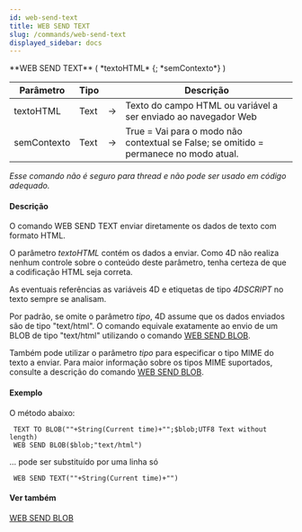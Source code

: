 ```yaml
---
id: web-send-text
title: WEB SEND TEXT
slug: /commands/web-send-text
displayed_sidebar: docs
---
```


<!--REF #_command_.WEB SEND TEXT.Syntax-->**WEB SEND TEXT** ( *textoHTML* {; *semContexto*} )<!-- END REF-->
<!--REF #_command_.WEB SEND TEXT.Params-->
| Parâmetro | Tipo |  | Descrição |
| --- | --- | --- | --- |
| textoHTML | Text | &#8594;  | Texto do campo HTML ou variável a ser enviado ao navegador Web |
| semContexto | Text | &#8594;  | True = Vai para o modo não contextual se False; se omitido = permanece no modo atual. |

<!-- END REF-->

*Esse comando não é seguro para thread e não pode ser usado em código adequado.*


#### Descrição 

<!--REF #_command_.WEB SEND TEXT.Summary-->O comando WEB SEND TEXT enviar diretamente os dados de texto com formato HTML.<!-- END REF-->  

O parâmetro *textoHTML* contém os dados a enviar. Como 4D não realiza nenhum controle sobre o conteúdo deste parâmetro, tenha certeza de que a codificação HTML seja correta.  
  
As eventuais referências as variáveis 4D e etiquetas de tipo *4DSCRIPT* no texto sempre se analisam.

Por padrão, se omite o parâmetro *tipo*, 4D assume que os dados enviados são de tipo "text/html". O comando equivale exatamente ao envio de um BLOB de tipo "text/html" utilizando o comando [WEB SEND BLOB](web-send-blob.md). 

Também pode utilizar o parâmetro *tipo* para especificar o tipo MIME do texto a enviar. Para maior informação sobre os tipos MIME suportados, consulte a descrição do comando [WEB SEND BLOB](web-send-blob.md).

#### Exemplo 

O método abaixo: 

```4d
 TEXT TO BLOB(""+String(Current time)+"";$blob;UTF8 Text without length)
 WEB SEND BLOB($blob;"text/html")
```

... pode ser substituído por uma linha só

```4d
 WEB SEND TEXT(""+String(Current time)+"")
```

#### Ver também 

[WEB SEND BLOB](web-send-blob.md)  